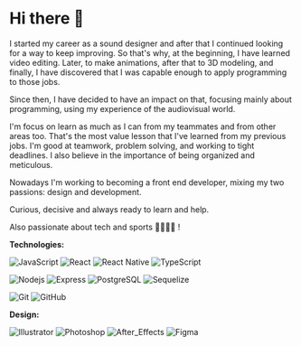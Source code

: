 # Hi there 👋
I started my career as a sound designer and after that I continued looking for a way to keep improving. So that's why, at the beginning, I have learned video editing. Later, to make animations, after that to 3D modeling, and finally, I have discovered that I was capable enough to apply programming to those jobs.

Since then, I have decided to have an impact on that, focusing mainly about programming, using my experience of the audiovisual world.

I'm focus on learn as much as I can from my teammates and from other areas too. That's the most value lesson that I've learned from my previous jobs. I'm good at teamwork, problem solving, and working to tight deadlines. I also believe in the importance of being organized and meticulous.

Nowadays I'm working to becoming a front end developer, mixing my two passions: design and development.

Curious, decisive and always ready to learn and help.

Also passionate about tech and sports 👨‍💻🏊‍♂️ !

**Technologies:**

![JavaScript](https://img.shields.io/badge/-JavaScript-%23F7DF1C?style=flat-square&logo=javascript&logoColor=000000&labelColor=%23F7DF1C&color=%23FFCE5A)
![React](https://img.shields.io/badge/-React-61DAFB?style=flat-square&logo=react&logoColor=ffffff)
![React Native](https://img.shields.io/badge/-ReactNative-%23282C34?style=flat-square&logo=react)
![TypeScript](https://img.shields.io/badge/-TypeScript-%23F7DF1C?style=flat-square&logo=TypeScript)

![Nodejs](https://img.shields.io/badge/-Nodejs-339933?style=flat-square&logo=Node.js&logoColor=ffffff)
![Express](https://img.shields.io/badge/-Express-%23E44D27?style=flat-square&logo=Express)
![PostgreSQL](https://img.shields.io/badge/-PostgreSQL-9cf?style=flat-square&logo=PostgreSQL)
![Sequelize](https://img.shields.io/badge/-Sequelize-blue?style=flat-square&logo=sequelize&logoColor=ffffff)

![Git](https://img.shields.io/badge/-Git-%23F05032?style=flat-square&logo=git&logoColor=%23ffffff)
![GitHub](https://img.shields.io/badge/-GitHub-181717?style=flat-square&logo=github)


**Design:**

![Illustrator](https://img.shields.io/badge/-Illustrator-orange?style=flat-square&logo=adobe-illustrator&logoColor=ffffff)
![Photoshop](https://img.shields.io/badge/-Photoshop-blue?style=flat-square&logo=adobe-photoshop&logoColor=ffffff)
![After_Effects](https://img.shields.io/badge/-After%20Effects-purple?style=flat-square&logo=adobe-after-effects&logoColor=ffffff)
![Figma](https://img.shields.io/badge/Figma-F24E1E?style=flat-square&logo&logo=figma&logoColor=white)
